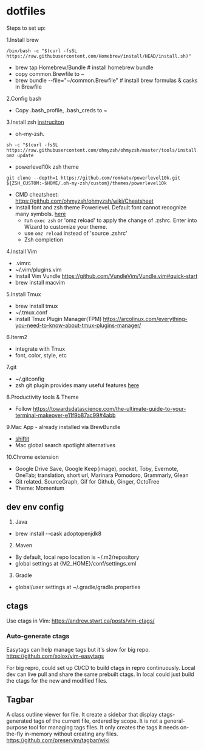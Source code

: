 # dotfiles

Steps to set up:

1.Install brew
```
/bin/bash -c "$(curl -fsSL https://raw.githubusercontent.com/Homebrew/install/HEAD/install.sh)"
```
- brew tap Homebrew/Bundle # install homebrew bundle
- copy common.Brewfile to ~
- brew bundle --file="~/common.Brewfile" # install brew formulas & casks in Brewfile

2.Config bash
- Copy .bash_profile, .bash_creds to ~

3.Install zsh [instruciton](https://medium.com/ayuth/iterm2-zsh-oh-my-zsh-the-most-power-full-of-terminal-on-macos-bdb2823fb04c)
  - oh-my-zsh.
```
sh -c "$(curl -fsSL https://raw.githubusercontent.com/ohmyzsh/ohmyzsh/master/tools/install.sh)"
omz update
```
  - powerlevel10k zsh theme
```
git clone --depth=1 https://github.com/romkatv/powerlevel10k.git ${ZSH_CUSTOM:-$HOME/.oh-my-zsh/custom}/themes/powerlevel10k
```
  - CMD cheatsheet: https://github.com/ohmyzsh/ohmyzsh/wiki/Cheatsheet
- Install font and zsh theme Powerlevel. Default font cannot recognize many symbols. [here](https://github.com/romkatv/powerlevel10k#getting-started)
  - run `exec zsh` or 'omz reload' to apply the change of .zshrc. Enter into Wizard to customize your theme. 
  - use `omz reload` instead of 'source .zshrc'
  - Zsh completion

4.Install Vim
- .vimrc
- ~/.vim/plugins.vim
- Install Vim Vundle
  https://github.com/VundleVim/Vundle.vim#quick-start
- brew install macvim

5.Install Tmux
- brew install tmux
- ~/.tmux.conf
- install Tmux Plugin Manager(TPM) https://arcolinux.com/everything-you-need-to-know-about-tmux-plugins-manager/

6.Iterm2
- integrate with Tmux
- font, color, style, etc

7.git
- ~/.gitconfig
- zsh git plugin provides many useful features [here](https://github.com/ohmyzsh/ohmyzsh/tree/master/plugins/git)

8.Productivity tools & Theme
- Follow https://towardsdatascience.com/the-ultimate-guide-to-your-terminal-makeover-e11f9b87ac99#4abb

9.Mac App - already installed via BrewBundle
- [shiftit](https://github.com/peterklijn/hammerspoon-shiftit)
- Mac global search spotlight alternatives
  
10.Chrome extension
- Google Drive Save, Google Keep(image), pocket, Toby, Evernote, OneTab; translation, short url, Marinara Pomodoro, Grammarly, Glean
- Git related. SourceGraph, Gif for Github, Ginger, OctoTree
- Theme: Momentum


## dev env config
1. Java
- brew install --cask adoptopenjdk8
2. Maven
- By default, local repo location is ~/.m2/repository
- global settings at {M2_HOME}/conf/settings.xml
3. Gradle
-  global/user settings at ~/.gradle/gradle.properties

## ctags
Use ctags in Vim: https://andrew.stwrt.ca/posts/vim-ctags/

### Auto-generate ctags

Easytags can help manage tags but it's slow for big repo.
https://github.com/xolox/vim-easytags

For big repro, could set up CI/CD to build ctags in repro continuously. Local dev can live pull and share the same prebuilt ctags.  In local could just build the ctags for the new and modified files.

## Tagbar
A class outline viewer for file. It create a sidebar that display ctags-generated tags of the current file, ordered by scope.
It is not a general-purpose tool for managing tags files. It only creates the tags it needs on-the-fly in-memory without creating any files.
https://github.com/preservim/tagbar/wiki
